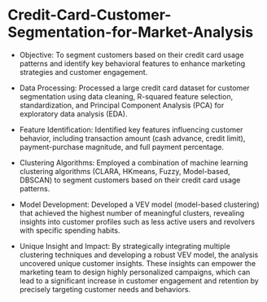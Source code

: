 # Credit-Card-Customer-Segmentation-for-Market-Analysis

- Objective: To segment customers based on their credit card usage patterns and identify key behavioral features to enhance marketing strategies and customer engagement.

- Data Processing: Processed a large credit card dataset for customer segmentation using data cleaning, R-squared feature selection, standardization, and Principal Component Analysis (PCA) for exploratory data analysis (EDA).

- Feature Identification: Identified key features influencing customer behavior, including transaction amount (cash advance, credit limit), payment-purchase magnitude, and full payment percentage.

- Clustering Algorithms: Employed a combination of machine learning clustering algorithms (CLARA, HKmeans, Fuzzy, Model-based, DBSCAN) to segment customers based on their credit card usage patterns.

- Model Development: Developed a VEV model (model-based clustering) that achieved the highest number of meaningful clusters, revealing insights into customer profiles such as less active users and revolvers with specific spending habits.

- Unique Insight and Impact: By strategically integrating multiple clustering techniques and developing a robust VEV model, the analysis uncovered unique customer insights. These insights can empower the marketing team to design highly personalized campaigns, which can lead to a significant increase in customer engagement and retention by precisely targeting customer needs and behaviors.
